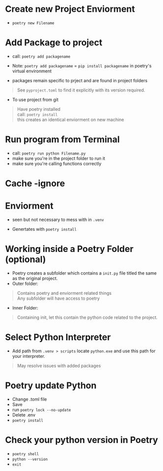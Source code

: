 # Create new Project Enviorment 
- `poetry new Filename` 

# Add Package to project 
- call: `poetry add packagename`
- Note: `poetry add packagename` = `pip install packagename` in poetry's virtual environment

- packages remain specific to prject and are found in project folders 
> See `pyproject.toml` to find it explicitly with its version required.
* To use project from git
> Have poetry installed<br>
call: `poetry install`<br>
this creates an identical enviorment on new machine



# Run program from Terminal 
- call: `poetry run python Filename.py` 
- make sure you're in the project folder to run it 
- make sure you're calling functions correctly 

# Cache -ignore 
# Enviorment
* seen but not necessary to mess with in `.venv`
- Genertates with `poetry install`



# Working inside a Poetry Folder (optional)

* Poetry creates a subfolder which contains a `init.py` file titled the same as the original project. 
* Outer folder:
> Contains poetry and enviorment related things <br>
Any subfolder will have access to poetry 

* Inner Folder: 
> Containing init, let this contain the python code related to the project. 


# Select Python Interpreter 
- Add path from `.venv > scripts` locate `python.exe` and use this path for your interpreter.  
> May resolve issues with added packages 

# Poetry update Python
- Change .toml file 
- Save
- run `poetry lock --no-update`
- Delete .env
- `poetry install`

# Check your python version in Poetry
- `poetry shell`
- `python --version`
- `exit`